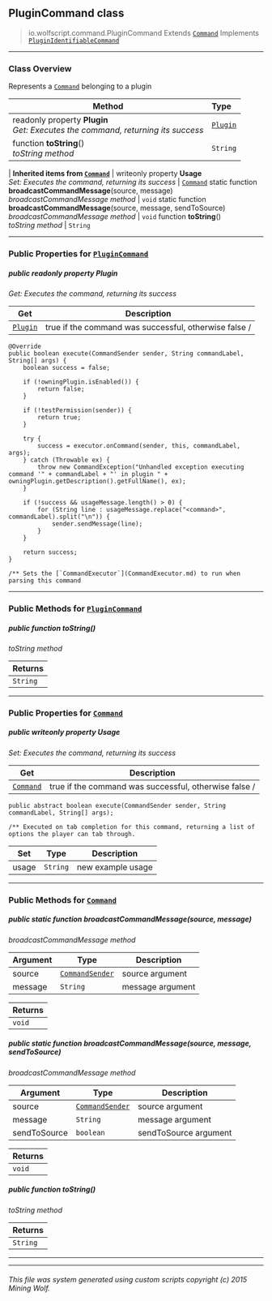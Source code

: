 ## PluginCommand __class__

>io.wolfscript.command.PluginCommand
>Extends [`Command`](Command.md)
>Implements [`PluginIdentifiableCommand`](PluginIdentifiableCommand.md)

---

### Class Overview

Represents a [`Command`](Command.md) belonging to a plugin

Method | Type   
--- | :--- 
 readonly property __Plugin__ <br> _Get: Executes the command, returning its success_ | [`Plugin`](..\plugin\Plugin.md)
 function __toString__() <br> _toString method_ | `String`
 |
__Inherited items from [`Command`](Command.md)__ |
 writeonly property __Usage__ <br> _Set: Executes the command, returning its success_ | [`Command`](Command.md)
static function __broadcastCommandMessage__(source, message) <br> _broadcastCommandMessage method_ | `void`
static function __broadcastCommandMessage__(source, message, sendToSource) <br> _broadcastCommandMessage method_ | `void`
 function __toString__() <br> _toString method_ | `String`





---


### Public Properties for [`PluginCommand`](PluginCommand.md)

##### <a id='plugin'></a>public  readonly property __Plugin__

_Get: Executes the command, returning its success_

Get | Description
--- | --- 
[`Plugin`](..\plugin\Plugin.md) | true if the command was successful, otherwise false /
    @Override
    public boolean execute(CommandSender sender, String commandLabel, String[] args) {
        boolean success = false;

        if (!owningPlugin.isEnabled()) {
            return false;
        }

        if (!testPermission(sender)) {
            return true;
        }

        try {
            success = executor.onCommand(sender, this, commandLabel, args);
        } catch (Throwable ex) {
            throw new CommandException("Unhandled exception executing command '" + commandLabel + "' in plugin " + owningPlugin.getDescription().getFullName(), ex);
        }

        if (!success && usageMessage.length() > 0) {
            for (String line : usageMessage.replace("<command>", commandLabel).split("\n")) {
                sender.sendMessage(line);
            }
        }

        return success;
    }

    /** Sets the [`CommandExecutor`](CommandExecutor.md) to run when parsing this command



---

### Public Methods for [`PluginCommand`](PluginCommand.md)

##### <a id='tostring'></a>public  function __toString__()

_toString method_

Returns | 
--- | 
`String` |


---

### Public Properties for [`Command`](Command.md)

##### <a id='usage'></a>public  writeonly property __Usage__

_Set: Executes the command, returning its success_

Get | Description
--- | --- 
[`Command`](Command.md) | true if the command was successful, otherwise false /
    public abstract boolean execute(CommandSender sender, String commandLabel, String[] args);

    /** Executed on tab completion for this command, returning a list of options the player can tab through.

Set | Type | Description  
--- | --- | --- 
usage | `String` | new example usage


---

### Public Methods for [`Command`](Command.md)

##### <a id='broadcastcommandmessage'></a>public static function __broadcastCommandMessage__(source, message)

_broadcastCommandMessage method_

Argument | Type | Description  
--- | --- | --- 
source | [`CommandSender`](CommandSender.md) | source argument
message | `String` | message argument

Returns | 
--- | 
`void` |


##### <a id='broadcastcommandmessage'></a>public static function __broadcastCommandMessage__(source, message, sendToSource)

_broadcastCommandMessage method_

Argument | Type | Description  
--- | --- | --- 
source | [`CommandSender`](CommandSender.md) | source argument
message | `String` | message argument
sendToSource | `boolean` | sendToSource argument

Returns | 
--- | 
`void` |


##### <a id='tostring'></a>public  function __toString__()

_toString method_

Returns | 
--- | 
`String` |


---


---


###### This file was system generated using custom scripts copyright (c) 2015 Mining Wolf.
	

